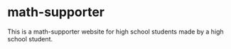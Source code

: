 # math-supporter
This is a math-supporter website for high school students made by a high school student.
